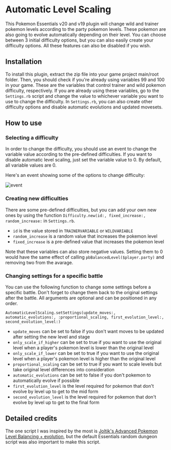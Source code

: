 # Automatic Level Scaling

This Pokemon Essentials v20 and v19 plugin will change wild and trainer pokemon levels according to the party pokemon levels. These pokemon are also going to evolve automatically depending on their level. You can choose between 3 initial difficulty options, but you can also easily create your difficulty options. All these features can also be disabled if you wish.

## Installation

To install this plugin, extract the zip file into your game project main/root folder.
Then, you should check if you're already using variables 99 and 100 in your game. These are the variables that control trainer and wild pokemon difficulty, respectively.
If you are already using these variables, go to the `Settings.rb` script and change the value to whichever variable you want to use to change the difficulty.
In `Settings.rb`, you can also create other difficulty options and disable automatic evolutions and updated movesets.

## How to use

### Selecting a difficulty

In order to change the difficulty, you should use an event to change the variable value according to the pre-defined difficulties. If you want to disable automatic level scaling, just set the variable value to 0. By default, all variable values are 0.

Here's an event showing some of the options to change difficulty:

![event](https://user-images.githubusercontent.com/64505839/168475608-3907a7fa-f401-4aec-a05d-8d1a9ffe41b6.png)

### Creating new difficulties

There are some pre-defined difficulties, but you can add your own new ones by using the function `Difficulty.new(id:, fixed_increase:, random_increase:` in `Settings.rb`.

* `id` is the value stored in `TRAINERVARIABLE` or `WILDVARIABLE`
* `random_increase` is a random value that increases the pokemon level
* `fixed_increase` is a pre-defined value that increases the pokemon level

Note that these variables can also store negative values. Setting them to 0 would have the same effect of calling `pbBalancedLevel($player.party)` and removing two from the avarage.

### Changing settings for a specific battle

You can use the following function to change some settings before a specific battle. Don't forget to change them back to the original settings after the battle. All arguments are optional and can be positioned in any order.

`AutomaticLevelScaling.setSettings(update_moves:, automatic_evolutions:, :proportional_scaling, first_evolution_level:, second_evolution_level:)`

* `update_moves` can be set to false if you don't want moves to be updated after setting the new level and stage
* `only_scale_if_higher` can be set to true if you want to use the original level when a player's pokemon level is lower than the original level
* `only_scale_if_lower` can be set to true if you want to use the original level when a player's pokemon level is higher than the original level
* `proportional_scaling` can be set to true if you want to scale levels but take original level differences into consideration
* `automatic_evolutions` can be set to false if you don't pokemon to automatically evolve if possible
* `first_evolution_level` is the level required for pokemon that don't evolve by level up to get to the mid form
* `second_evolution_level` is the level required for pokemon that don't evolve by level up to get to the final form

## Detailed credits

The one script I was inspired by the most is [Joltik's Advanced Pokemon Level Balancing + evolution](https://www.pokecommunity.com/showthread.php?t=409828), but the default Essentials random dungeon script was also important to make this script.
